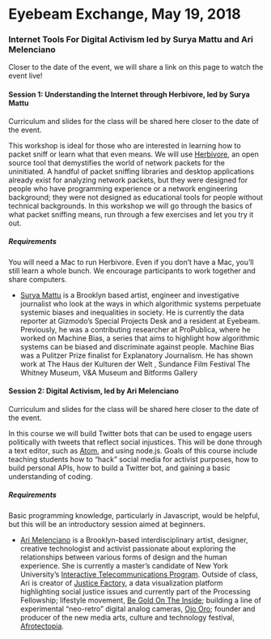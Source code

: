 # Eyebeam Exchange, May 19, 2018
### Internet Tools For Digital Activism led by Surya Mattu and Ari Melenciano

Closer to the date of the event, we will share a link on this page to watch the event live!


#### Session 1: Understanding the Internet through Herbivore, led by Surya Mattu

Curriculum and slides for the class will be shared here closer to the date of the event.

This workshop is ideal for those who are interested in learning how to packet sniff or learn what that even means. We will use [Herbivore](https://github.com/samatt/herbivore), an open source tool that demystifies the world of network packets for the uninitiated. A handful of packet sniffing libraries and desktop applications already exist for analyzing network packets, but they were designed for people who have programming experience or a network engineering background; they were not designed as educational tools for people without technical backgrounds. In this workshop we will go through the basics of what packet sniffing means, run through a few exercises and let you try it out.

##### Requirements
You will need a Mac to run Herbivore. Even if you don’t have a Mac, you’ll still learn a whole bunch. We encourage participants to work together and share computers.

* [Surya Mattu](http://www.suryamattu.com/) is a Brooklyn based artist, engineer and investigative journalist who look at the ways in which algorithmic systems perpetuate systemic biases and inequalities in society. He is currently the data reporter at Gizmodo’s Special Projects Desk and a resident at Eyebeam. Previously, he was a contributing researcher at ProPublica, where he worked on Machine Bias, a series that aims to highlight how algorithmic systems can be biased and discriminate against people. Machine Bias was a Pulitzer Prize finalist for Explanatory Journalism. He has shown work at The Haus der Kulturen der Welt , Sundance Film Festival The Whitney Museum,  V&A Museum and Bitforms Gallery


#### Session 2: Digital Activism, led by Ari Melenciano 

Curriculum and slides for the class will be shared here closer to the date of the event.

In this course we will build Twitter bots that can be used to engage users politically with tweets that reflect social injustices. This will be done through a text editor, such as [Atom](https://atom.io/), and using node.js. Goals of this course include teaching students how to “hack” social media for activist purposes, how to build personal APIs, how to build a Twitter bot, and gaining a basic understanding of coding.

##### Requirements
Basic programming knowledge, particularly in Javascript, would be helpful, but this will be an introductory session aimed at beginners.

* [Ari Melenciano](http://www.ariciano.com/) is a Brooklyn-based interdisciplinary artist, designer, creative technologist and activist passionate about exploring the relationships between various forms of design and the human experience. She is currently a master’s candidate of New York University’s [Interactive Telecommunications Program](http://www.itp.nyu.edu/). Outside of class, Ari is creator of [Justice Factory](https://www.instagram.com/justicefactory), a data visualization platform highlighting social justice issues and currently part of the Processing Fellowship; lifestyle movement, [Be Gold On The Inside](https://www.instagram.com/begoldontheinside); building a line of experimental “neo-retro” digital analog cameras, [Ojo Oro](http://www.ariciano.com/ojooro); founder and producer of the new media arts, culture and technology festival, [Afrotectopia](http://www.afrotectopia.com/).
